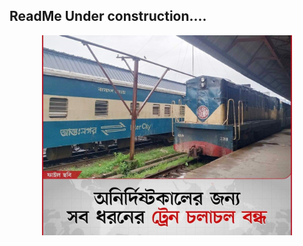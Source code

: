 ## ReadMe Under construction....

<p align="center"><img src="PROJECT/public/images/shutdown.jpg" width="400" alt="img"></p>